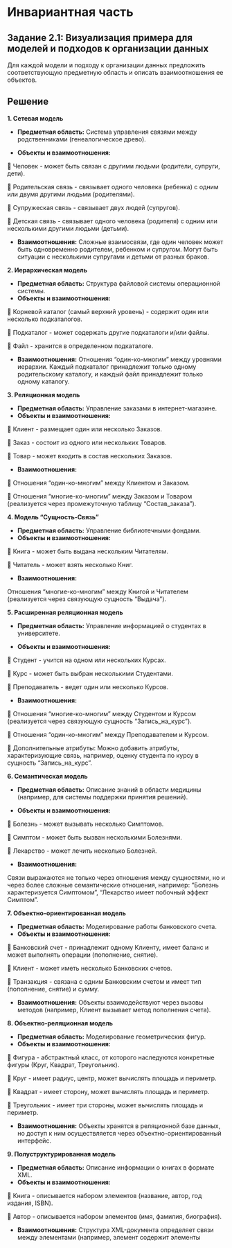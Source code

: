 # Инвариантная часть
## Задание 2.1: Визуализация примера для моделей и подходов к организации данных

Для каждой модели и подходу к организации данных предложить соответствующую предметную область и описать взаимоотношения ее объектов.

## Решение

**1. Сетевая модель**

* **Предметная область:** Система управления связями между родственниками (генеалогическое древо).

* **Объекты и взаимоотношения:**

:small_red_triangle: Человек - может быть связан с другими людьми (родители, супруги, дети).

:small_red_triangle: Родительская связь - связывает одного человека (ребенка) с одним или двумя другими людьми (родителями).

:small_red_triangle: Супружеская связь - связывает двух людей (супругов).

:small_red_triangle: Детская связь - связывает одного человека (родителя) с одним или несколькими другими людьми (детьми).

* **Взаимоотношения:** Сложные взаимосвязи, где один человек может быть одновременно родителем, ребенком и супругом. Могут быть ситуации с несколькими супругами и детьми от разных браков.

**2. Иерархическая модель**
* **Предметная область:** Структура файловой системы операционной системы.
* **Объекты и взаимоотношения:**

:small_red_triangle: Корневой каталог (самый верхний уровень) - содержит один или несколько подкаталогов.

:small_red_triangle: Подкаталог - может содержать другие подкаталоги и/или файлы.

:small_red_triangle: Файл - хранится в определенном подкаталоге.
* **Взаимоотношения:** Отношения “один-ко-многим” между уровнями иерархии. Каждый подкаталог принадлежит только одному родительскому каталогу, и каждый файл принадлежит только одному каталогу.

**3. Реляционная модель**
* **Предметная область:** Управление заказами в интернет-магазине.
* **Объекты и взаимоотношения:**

:small_red_triangle: Клиент - размещает один или несколько Заказов.

:small_red_triangle: Заказ - состоит из одного или нескольких Товаров.

:small_red_triangle: Товар - может входить в состав нескольких Заказов.

* **Взаимоотношения:**

:small_red_triangle: Отношения “один-ко-многим” между Клиентом и Заказом.

:small_red_triangle: Отношения “многие-ко-многим” между Заказом и Товаром (реализуется через промежуточную таблицу “Состав_заказа”).

**4. Модель “Сущность-Связь”**

* **Предметная область:** Управление библиотечными фондами.
* **Объекты и взаимоотношения:**

:small_red_triangle: Книга - может быть выдана нескольким Читателям.

:small_red_triangle: Читатель - может взять несколько Книг.

* **Взаимоотношения:**

Отношения “многие-ко-многим” между Книгой и Читателем (реализуется через связующую сущность “Выдача”).

**5. Расширенная реляционная модель**

* **Предметная область:** Управление информацией о студентах в университете.

* **Объекты и взаимоотношения:**

:small_red_triangle: Студент - учится на одном или нескольких Курсах.

:small_red_triangle: Курс - может быть выбран несколькими Студентами.

:small_red_triangle: Преподаватель - ведет один или несколько Курсов.

* **Взаимоотношения:**

:small_red_triangle: Отношения “многие-ко-многим” между Студентом и Курсом (реализуется через связующую сущность “Запись_на_курс”).

:small_red_triangle: Отношения “один-ко-многим” между Преподавателем и Курсом.

:small_red_triangle: Дополнительные атрибуты: Можно добавить атрибуты, характеризующие связь, например, оценку студента по курсу в сущность “Запись_на_курс”.


**6. Семантическая модель**

* **Предметная область:** Описание знаний в области медицины (например, для системы поддержки принятия решений).

* **Объекты и взаимоотношения:**

:small_red_triangle: Болезнь - может вызывать несколько Симптомов.

:small_red_triangle: Симптом - может быть вызван несколькими Болезнями.

:small_red_triangle: Лекарство - может лечить несколько Болезней.

* **Взаимоотношения:**

Связи выражаются не только через отношения между сущностями, но и через более сложные семантические отношения, например: “Болезнь характеризуется Симптомом”, “Лекарство имеет побочный эффект Симптом”.


**7. Объектно-ориентированная модель**

* **Предметная область:** Моделирование работы банковского счета.
* **Объекты и взаимоотношения:**

:small_red_triangle: Банковский счет - принадлежит одному Клиенту, имеет баланс и может выполнять операции (пополнение, снятие).

:small_red_triangle: Клиент - может иметь несколько Банковских счетов.

:small_red_triangle: Транзакция - связана с одним Банковским счетом и имеет тип (пополнение, снятие) и сумму.

* **Взаимоотношения:** Объекты взаимодействуют через вызовы методов (например, Клиент вызывает метод пополнения счета).


**8. Объектно-реляционная модель**

* **Предметная область:** Моделирование геометрических фигур.
* **Объекты и взаимоотношения:**

:small_red_triangle: Фигура - абстрактный класс, от которого наследуются конкретные фигуры (Круг, Квадрат, Треугольник).

:small_red_triangle: Круг - имеет радиус, центр, может вычислять площадь и периметр.

:small_red_triangle: Квадрат - имеет сторону, может вычислять площадь и периметр.

:small_red_triangle: Треугольник - имеет три стороны, может вычислять площадь и периметр.

* **Взаимоотношения:** Объекты хранятся в реляционной базе данных, но доступ к ним осуществляется через объектно-ориентированный интерфейс.

**9. Полуструктурированная модель**

* **Предметная область:** Описание информации о книгах в формате XML.
* **Объекты и взаимоотношения:**

:small_red_triangle: Книга - описывается набором элементов (название, автор, год издания, ISBN).

:small_red_triangle: Автор - описывается набором элементов (имя, фамилия, биография).

* **Взаимоотношения:** Структура XML-документа определяет связи между элементами (например, элемент <book> содержит элементы <title>, <author>, <year>).
